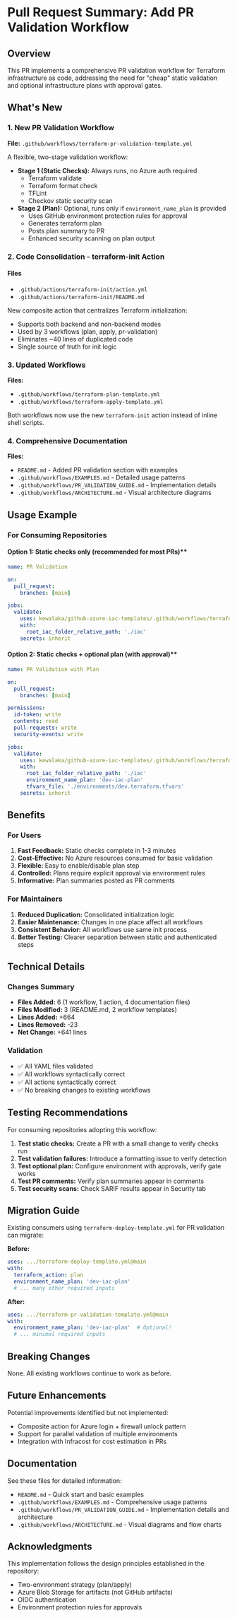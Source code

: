 # Pull Request Summary: Add PR Validation Workflow

## Overview

This PR implements a comprehensive PR validation workflow for Terraform infrastructure as code, addressing the need for "cheap" static validation and optional infrastructure plans with approval gates.

## What's New

### 1. New PR Validation Workflow

**File:** `.github/workflows/terraform-pr-validation-template.yml`

A flexible, two-stage validation workflow:

- **Stage 1 (Static Checks):** Always runs, no Azure auth required
  - Terraform validate
  - Terraform format check
  - TFLint
  - Checkov static security scan
- **Stage 2 (Plan):** Optional, runs only if `environment_name_plan` is provided
  - Uses GitHub environment protection rules for approval
  - Generates terraform plan
  - Posts plan summary to PR
  - Enhanced security scanning on plan output

### 2. Code Consolidation - terraform-init Action

#### Files

- `.github/actions/terraform-init/action.yml`
- `.github/actions/terraform-init/README.md`

New composite action that centralizes Terraform initialization:

- Supports both backend and non-backend modes
- Used by 3 workflows (plan, apply, pr-validation)
- Eliminates ~40 lines of duplicated code
- Single source of truth for init logic

### 3. Updated Workflows

**Files:**

- `.github/workflows/terraform-plan-template.yml`
- `.github/workflows/terraform-apply-template.yml`

Both workflows now use the new `terraform-init` action instead of inline shell scripts.

### 4. Comprehensive Documentation

**Files:**

- `README.md` - Added PR validation section with examples
- `.github/workflows/EXAMPLES.md` - Detailed usage patterns
- `.github/workflows/PR_VALIDATION_GUIDE.md` - Implementation details
- `.github/workflows/ARCHITECTURE.md` - Visual architecture diagrams

## Usage Example

### For Consuming Repositories

#### Option 1: Static checks only (recommended for most PRs)**

```yaml
name: PR Validation

on:
  pull_request:
    branches: [main]

jobs:
  validate:
    uses: kewalaka/github-azure-iac-templates/.github/workflows/terraform-pr-validation-template.yml@main
    with:
      root_iac_folder_relative_path: './iac'
    secrets: inherit
```

#### Option 2: Static checks + optional plan (with approval)**

```yaml
name: PR Validation with Plan

on:
  pull_request:
    branches: [main]

permissions:
  id-token: write
  contents: read
  pull-requests: write
  security-events: write

jobs:
  validate:
    uses: kewalaka/github-azure-iac-templates/.github/workflows/terraform-pr-validation-template.yml@main
    with:
      root_iac_folder_relative_path: './iac'
      environment_name_plan: 'dev-iac-plan'
      tfvars_file: './environments/dev.terraform.tfvars'
    secrets: inherit
```

## Benefits

### For Users

1. **Fast Feedback:** Static checks complete in 1-3 minutes
2. **Cost-Effective:** No Azure resources consumed for basic validation
3. **Flexible:** Easy to enable/disable plan step
4. **Controlled:** Plans require explicit approval via environment rules
5. **Informative:** Plan summaries posted as PR comments

### For Maintainers

1. **Reduced Duplication:** Consolidated initialization logic
2. **Easier Maintenance:** Changes in one place affect all workflows
3. **Consistent Behavior:** All workflows use same init process
4. **Better Testing:** Clearer separation between static and authenticated steps

## Technical Details

### Changes Summary

- **Files Added:** 6 (1 workflow, 1 action, 4 documentation files)
- **Files Modified:** 3 (README.md, 2 workflow templates)
- **Lines Added:** +664
- **Lines Removed:** -23
- **Net Change:** +641 lines

### Validation

- ✅ All YAML files validated
- ✅ All workflows syntactically correct
- ✅ All actions syntactically correct
- ✅ No breaking changes to existing workflows

## Testing Recommendations

For consuming repositories adopting this workflow:

1. **Test static checks:** Create a PR with a small change to verify checks run
2. **Test validation failures:** Introduce a formatting issue to verify detection
3. **Test optional plan:** Configure environment with approvals, verify gate works
4. **Test PR comments:** Verify plan summaries appear in comments
5. **Test security scans:** Check SARIF results appear in Security tab

## Migration Guide

Existing consumers using `terraform-deploy-template.yml` for PR validation can migrate:

**Before:**

```yaml
uses: .../terraform-deploy-template.yml@main
with:
  terraform_action: plan
  environment_name_plan: 'dev-iac-plan'
  # ... many other required inputs
```

**After:**

```yaml
uses: .../terraform-pr-validation-template.yml@main
with:
  environment_name_plan: 'dev-iac-plan'  # Optional!
  # ... minimal required inputs
```

## Breaking Changes

None. All existing workflows continue to work as before.

## Future Enhancements

Potential improvements identified but not implemented:

- Composite action for Azure login + firewall unlock pattern
- Support for parallel validation of multiple environments
- Integration with Infracost for cost estimation in PRs

## Documentation

See these files for detailed information:

- `README.md` - Quick start and basic examples
- `.github/workflows/EXAMPLES.md` - Comprehensive usage patterns
- `.github/workflows/PR_VALIDATION_GUIDE.md` - Implementation details and architecture
- `.github/workflows/ARCHITECTURE.md` - Visual diagrams and flow charts

## Acknowledgments

This implementation follows the design principles established in the repository:

- Two-environment strategy (plan/apply)
- Azure Blob Storage for artifacts (not GitHub artifacts)
- OIDC authentication
- Environment protection rules for approvals
